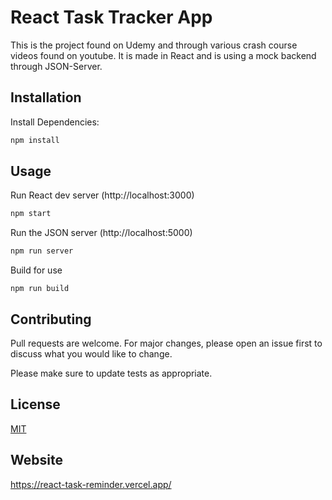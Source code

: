 # React Task Tracker App

This is the project found on Udemy and through various crash course videos found on youtube. It is made in React and is using a mock backend through JSON-Server.

## Installation

Install Dependencies:

```bash
npm install
```

## Usage

Run React dev server (http://localhost:3000)
```bash
npm start
```
Run the JSON server (http://localhost:5000)

```bash
npm run server
```
Build for use 
```
npm run build
```



## Contributing
Pull requests are welcome. For major changes, please open an issue first to discuss what you would like to change.

Please make sure to update tests as appropriate.

## License
[MIT](https://choosealicense.com/licenses/mit/)


## Website 
https://react-task-reminder.vercel.app/
